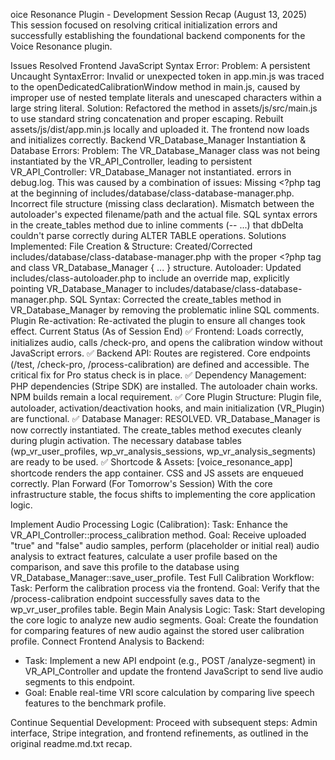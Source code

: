oice Resonance Plugin - Development Session Recap (August 13, 2025)
This session focused on resolving critical initialization errors and successfully establishing the foundational backend components for the Voice Resonance plugin.

Issues Resolved
Frontend JavaScript Syntax Error:
Problem: A persistent Uncaught SyntaxError: Invalid or unexpected token in app.min.js was traced to the openDedicatedCalibrationWindow method in main.js, caused by improper use of nested template literals and unescaped characters within a large string literal.
Solution: Refactored the method in assets/js/src/main.js to use standard string concatenation and proper escaping. Rebuilt assets/js/dist/app.min.js locally and uploaded it. The frontend now loads and initializes correctly.
Backend VR_Database_Manager Instantiation & Database Errors:
Problem: The VR_Database_Manager class was not being instantiated by the VR_API_Controller, leading to persistent VR_API_Controller: VR_Database_Manager not instantiated. errors in debug.log. This was caused by a combination of issues:
Missing <?php tag at the beginning of includes/database/class-database-manager.php.
Incorrect file structure (missing class declaration).
Mismatch between the autoloader's expected filename/path and the actual file.
SQL syntax errors in the create_tables method due to inline comments (-- ...) that dbDelta couldn't parse correctly during ALTER TABLE operations.
Solutions Implemented:
File Creation & Structure: Created/Corrected includes/database/class-database-manager.php with the proper <?php tag and class VR_Database_Manager { ... } structure.
Autoloader: Updated includes/class-autoloader.php to include an override map, explicitly pointing VR_Database_Manager to includes/database/class-database-manager.php.
SQL Syntax: Corrected the create_tables method in VR_Database_Manager by removing the problematic inline SQL comments.
Plugin Re-activation: Re-activated the plugin to ensure all changes took effect.
Current Status (As of Session End)
✅ Frontend: Loads correctly, initializes audio, calls /check-pro, and opens the calibration window without JavaScript errors.
✅ Backend API: Routes are registered. Core endpoints (/test, /check-pro, /process-calibration) are defined and accessible. The critical fix for Pro status check is in place.
✅ Dependency Management: PHP dependencies (Stripe SDK) are installed. The autoloader chain works. NPM builds remain a local requirement.
✅ Core Plugin Structure: Plugin file, autoloader, activation/deactivation hooks, and main initialization (VR_Plugin) are functional.
✅ Database Manager: RESOLVED. VR_Database_Manager is now correctly instantiated. The create_tables method executes cleanly during plugin activation. The necessary database tables (wp_vr_user_profiles, wp_vr_analysis_sessions, wp_vr_analysis_segments) are ready to be used.
✅ Shortcode & Assets: [voice_resonance_app] shortcode renders the app container. CSS and JS assets are enqueued correctly.
Plan Forward (For Tomorrow's Session)
With the core infrastructure stable, the focus shifts to implementing the core application logic.

Implement Audio Processing Logic (Calibration):
Task: Enhance the VR_API_Controller::process_calibration method.
Goal: Receive uploaded "true" and "false" audio samples, perform (placeholder or initial real) audio analysis to extract features, calculate a user profile based on the comparison, and save this profile to the database using VR_Database_Manager::save_user_profile.
Test Full Calibration Workflow:
Task: Perform the calibration process via the frontend.
Goal: Verify that the /process-calibration endpoint successfully saves data to the wp_vr_user_profiles table.
Begin Main Analysis Logic:
Task: Start developing the core logic to analyze new audio segments.
Goal: Create the foundation for comparing features of new audio against the stored user calibration profile.
Connect Frontend Analysis to Backend:
* Task: Implement a new API endpoint (e.g., POST /analyze-segment) in VR_API_Controller and update the frontend JavaScript to send live audio segments to this endpoint.
* Goal: Enable real-time VRI score calculation by comparing live speech features to the benchmark profile.

Continue Sequential Development:
Proceed with subsequent steps: Admin interface, Stripe integration, and frontend refinements, as outlined in the original readme.md.txt recap.